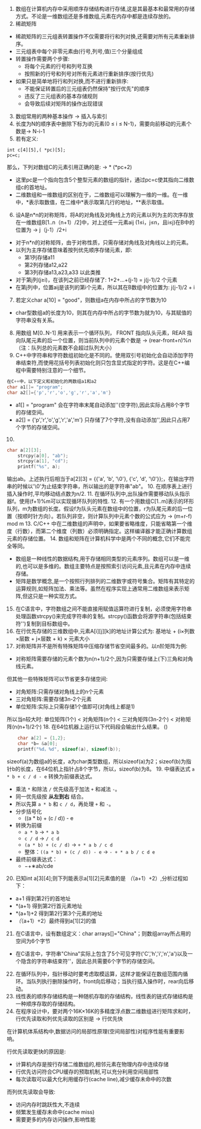 1. 数组在计算机内存中采用顺序存储结构进行存储,这是其最基本和最常用的存储方式。不论是一维数组还是多维数组,元素在内存中都是连续存放的。
2. 稀疏矩阵
* 稀疏矩阵的三元组表转置操作不仅需要将行和列对换,还需要对所有元素重新排序。
* 三元组表中每个非零元素由(行号,列号,值)三个分量组成
* 转置操作需要两个步骤:
    - 将每个元素的行号和列号互换
    - 按照新的行号和列号对所有元素进行重新排序(按行优先)
* 如果只是简单地将行和列对换,而不进行重新排序:
    - 不能保证转置后的三元组表仍然保持"按行优先"的顺序
    - 违反了三元组表的基本存储规则
    - 会导致后续对矩阵的操作出现错误
3. 数组常用的两种基本操作 -> 插入与索引
4. 长度为N的顺序表中删除下标为i的元素(0 ≤ i ≤ N-1)，需要向前移动的元素个数是-> N-i-1
5. 若有定义:
```
int c[4][5],( *pc)[5];
pc=c;
```
那么，下列对数组C的元素引用正确的是: -> * (*pc+2)
- 这里pc是一个指向包含5个整型元素的数组的指针，通过pc=c使其指向二维数组c的首地址。
- 二维数组和一维数组的区别在于，二维数组可以理解为一维的一维。在一维中，\*表示取数值，在二维中*表示取第几行的地址，**表示取值。
6. 设A是n*n的对称矩阵，将A的对角线及对角线上方的元素以列为主的次序存放在一维数组B[1..n（n+1）/2]中，对上述任一元素aij (1≤i，j≤n，且i≤j)在B中的位置为 -> j（j-1）/2+i
- 对于n*n的对称矩阵，由于对称性质，只需存储对角线及对角线以上的元素。
- 以列为主序存储意味着按列优先顺序存储元素，即:
    - 第1列存储a11
    - 第2列存储a12,a22
    - 第3列存储a13,a23,a33
    以此类推
- 对于第j列(j≥i)，在该列之前已经存储了:
1+2+...+(j-1) = j(j-1)/2 个元素
- 在第j列中，位置aij是该列的第i个元素，所以其在B数组中的位置为:
j(j-1)/2 + i
7. 若定义char a[10] = "good"，则数组a在内存中所占的字节数为10
- char型数组a的长度为10，则其在内存中所占的字节数为就为10，与其赋值的字符串没有关系。
8. 用数组 M[0..N-1] 用来表示一个循环队列， FRONT 指向队头元素，REAR 指向队尾元素的后一个位置，则当前队列中的元素个数是 -> (rear-front+n)%n（注：队列总的元素数不会超过队列大小）
9. C++中字符串和字符数组初始化是不同的。使用双引号初始化会自动添加字符串结束符,而使用花括号列表初始化则只包含显式指定的字符。这是在C++编程中需要特别注意的一个细节。
```C++
在C++中，以下定义和初始化的两数组a1和a2
char a1[]= "program";
char a2[]={'p','r','o','g','r','a','m'}
```
- a1[] = "program" 会在字符串末尾自动添加''(空字符),因此实际占用8个字节的存储空间。
- a2[] = {'p','r','o','g','r','a','m'} 只存储了7个字符,没有自动添加'',因此只占用7个字节的存储空间。
10. 
```c
char a[2][3];
    strcpy(a[0], "ab");
    strcpy(a[1], "cd");
    printf("%s", a);
```
输出ab。上述执行后相当于a[2][3] = {{'a', 'b', '\0'}, {'c', 'd', '\0'}};，在输出字符串的时候以'\0'为止结束字符串，所以输出的是字符串"ab"。
10. 在顺序表上进行插入操作时,平均移动结点数为n/2.
11. 在循环队列中,出队操作需要移动队头指示器f。使用(f+1)%m可以实现循环队列的特性.
12. 有一个用数组C[1..m]表示的环形队列，m为数组的长度。假设f为队头元素在数组中的位置，r为队尾元素的后一位置（按顺时针方向）。若队列非空，则计算队列中元素个数的公式应为 -> (m+r-f) mod m
13. C/C++ 中在二维数组的声明中，如果要省略维度，只能省略第一个维度（行数），而第二个维度（列数）必须明确指定。这样编译器才能正确计算数组元素的存储位置。
14. 数组和矩阵在计算机科学中是两个不同的概念,它们不能完全等同。
- 数组是一种线性的数据结构,用于存储相同类型的元素序列。数组可以是一维的,也可以是多维的。数组主要特点是按照索引访问元素,且元素在内存中连续存储。
- 矩阵是数学概念,是一个按照行列排列的二维数字或符号集合。矩阵有其特定的运算规则,如矩阵加法、乘法等。虽然在程序实现上通常用二维数组来表示矩阵,但这只是一种实现方式。
15. 在C语言中，字符数组之间不能直接用赋值运算符进行复制，必须使用字符串处理函数strcpy()来完成字符串的复制。strcpy()函数会将源字符串(包括结束符'')复制到目标数组中。
16. 在行优先存储的三维数组中,元素A[i][j][k]的地址计算公式为:
基地址 + (i×列数×层数 + j×层数 + k) × 元素大小
17. 对称矩阵并不是所有特殊矩阵中压缩存储节省空间最多的。以n阶矩阵为例:
- 对称矩阵需要存储的元素个数为n(n+1)/2个,因为只需要存储上(下)三角和对角线元素。

但其他一些特殊矩阵可以节省更多存储空间:
- 对角矩阵:只需存储对角线上的n个元素
- 三对角矩阵:需要存储3n-2个元素
- 单位矩阵:实际上只需存储1个值即可(对角线上都是1)

所以当n较大时:
单位矩阵(1个) < 对角矩阵(n个) < 三对角矩阵(3n-2个) < 对称矩阵(n(n+1)/2个)
18. 在64位机器上运行以下代码段会输出什么结果。 ()
```c
    char a[2] = {1,2};
    char *b= &a[0];
    printf("%d，%d", sizeof(a), sizeof(b));
```
sizeof(a)为数组a的长度，a为char类型数组，所以sizeof(a)为2；sizeof(b)为指针b的长度，在64位机上指针占8个字节，所以，sizeof(b)为8。
19. 中缀表达式 `a * b + c / d - e` 转换为前缀表达式。
- 乘法 `*` 和除法 `/` 优先级高于加法 `+` 和减法 `-`。  
- 同一优先级按 **从左到右** 结合。  
- 所以先算 `a * b` 和 `c / d`，再处理 `+` 和 `-`。
- 分步括号化
    - ((a * b) + (c / d)) - e
- 转换为前缀
    - `a * b` → `* a b`  
    - `c / d` → `/ c d`  
    - `(a * b) + (c / d)` → `+ * a b / c d`  
    - 整体：`((a * b) + (c / d)) - e` → `- + * a b / c d e`
- 最终前缀表达式：
    - −+∗ab/cde
20. 已知int a[3][4];则下列能表示a[1][2]元素值的是
 *（*（a+1）+2）,分析过程如下：
- a+1 得到第2行的首地址
- *(a+1) 得到第2行首元素地址
- *(a+1)+2 得到第2行第3个元素的地址
- *（*（a+1）+2）最终得到a[1][2]的值
21. 在C语言中，设有数组定义：char arrays[]="China"；则数组array所占用的空间为6个字节
- 在C语言中，字符串"China"实际上包含了5个可见字符('C','h','i','n','a')以及一个隐含的字符串结束符''，因此总共需要6个字节的存储空间。
22. 在循环队列中，指针移动时要考虑取模运算，这样才能保证在数组范围内循环。当队列执行删除操作时，front向后移动；当执行插入操作时，rear向后移动。
23. 线性表的顺序存储结构是一种随机存取的存储结构，线性表的链式存储结构是一种顺序存取的存储结构。
24. 在程序设计中，要对两个16K×16K的多精度浮点数二维数组进行矩阵求和时，行优先读取和列优先读取的区别是 -> 行优先快

在计算机体系结构中,数据访问的局部性原理(空间局部性)对程序性能有重要影响。

行优先读取更快的原因是:
- 计算机内存是按行存储二维数组的,相邻元素在物理内存中连续存储
- 行优先访问符合CPU缓存的预取机制,可以充分利用空间局部性
- 每次读取可以最大化利用缓存行(cache line),减少缓存未命中的次数

而列优先读取会导致:
- 访问内存时跳跃性大,不连续
- 频繁发生缓存未命中(cache miss)
- 需要更多的内存访问操作,影响性能